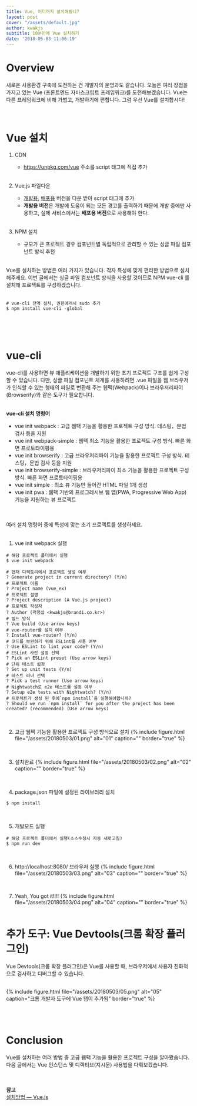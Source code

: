 ```yaml
---
title: Vue, 어디까지 설치해봤니?
layout: post
cover: "/assets/default.jpg"
author: kwakjs
subtitle: 10분만에 Vue 설치하기
date: '2018-05-03 11:06:19'
---
```


# Overview
새로운 사용환경 구축에 도전하는 건 개발자의 운명과도 같습니다. 오늘은 여러 장점을 가지고 있는 Vue (프론트엔드 자바스크립트 프레임워크)를 도전해보겠습니다. Vue는 다른 프레임워크에 비해 가볍고, 개발하기에 편합니다. 그럼 우선 Vue를 설치합시다! <br><br><br>


# Vue 설치
1. CDN
	* https://unpkg.com/vue 주소를 script 태그에 직접 추가 <br><br>

2. Vue.js 파일다운
	* [개발용](https://kr.vuejs.org/js/vue.js), [배포용](https://kr.vuejs.org/js/vue.min.js) 버전을 다운 받아 script 태그에 추가
	* **개발용 버전**은 개발에 도움이 되는 모든 경고를 출력하기 때문에 개발 중에만 사용하고, 실제 서비스에서는 **배포용 버전**으로 사용해야 한다. <br><br>

3. NPM 설치
	* 규모가 큰 프로젝트 경우 컴포넌트별 독립적으로 관리할 수 있는 싱글 파일 컴포넌트 방식 추천 <br><br>

Vue를 설치하는 방법은 여러 가지가 있습니다. 각자 특성에 맞게 편리한 방법으로 설치해주세요. 이번 글에서는 싱글 파일 컴포넌트 방식을 사용할 것이므로 NPM vue-cli 를 설치해 프로젝트를 구성하겠습니다. <br><br>

```
# vue-cli 전역 설치, 권한에러시 sudo 추가
$ npm install vue-cli -global
```

<br><br><br>
# vue-cli
vue-cli를 사용하면 뷰 애플리케이션을 개발하기 위한 초기 프로젝트 구조를 쉽게 구성할 수 있습니다. 다만, 싱글 파일 컴포넌트 체계를 사용하려면 .vue 파일을 웹 브라우저가 인식할 수 있는 형태의 파일로 변환해 주는 웹팩(Webpack)이나 브라우저리파이(Browserify)와 같은 도구가 필요합니다. <br><br>

**vue-cli 설치 명령어** <br>
* vue init webpack : 고급 웹팩 기능을 활용한 프로젝트 구성 방식. 테스팅，문법 검사 등을 지원
* vue init webpack-simple : 웹팩 최소 기능을 활용한 프로젝트 구성 방식. 빠른 화면 프로토타이핑용
* vue init browserify : 고급 브라우저리파이 기능을 활용한 프로젝트 구성 방식. 테스팅，문법 검사 등을 지원
* vue init browserify-simple : 브라우저리파이 최소 기능을 활용한 프로젝트 구성 방식. 빠른 화면 프로토타이핑용
* vue init simple : 최소 뷰 기능만 들어간 HTML 파일 1개 생성
* vue init pwa : 웹팩 기반의 프로그레시브 웹 앱(PWA, Progressive Web App) 기능을 지원하는 뷰 프로젝트

<br><br>
여러 설치 명령어 중에 특성에 맞는 초기 프로젝트를 생성하세요.  <br><br>

1) vue init webpack 실행 
```
# 해당 프로젝트 폴더에서 실행
$ vue init webpack

# 현재 디렉토리에서 프로젝트 생성 여부
? Generate project in current directory? (Y/n)
# 프로젝트 이름
? Project name (vue_ex)
# 프로젝트 설명
? Project description (A Vue.js project)
# 프로젝트 작성자
? Author (곽정섭 <kwakjs@brandi.co.kr>)
# 빌드 방식
? Vue build (Use arrow keys)
# vue-router를 설치 여부
? Install vue-router? (Y/n)
# 코드를 보완하기 위해 ESLint를 사용 여부
? Use ESLint to lint your code? (Y/n)
# ESLint 사전 설정 선택
? Pick an ESLint preset (Use arrow keys)
# 단위 테스트 섧정
? Set up unit tests (Y/n)
# 테스트 러너 선택
? Pick a test runner (Use arrow keys)
# Nightwatch로 e2e 테스트를 설정 여부
? Setup e2e tests with Nightwatch? (Y/n)
# 프로젝트가 생성 된 후에`npm install`을 실행해야합니까?
? Should we run `npm install` for you after the project has been created? (recommended) (Use arrow keys)
```
<br>

2) 고급 웹팩 기능을 활용한 프로젝트 구성 방식으로 설치
{% include figure.html file="/assets/20180503/01.png" alt="01" caption="" border="true" %}
<br>

3) 설치완료
{% include figure.html file="/assets/20180503/02.png" alt="02" caption="" border="true" %}
<br>

4) package.json 파일에 설정된 라이브러리 설치
```
$ npm install
```
<br>

5) 개발모드 실행
```
# 해당 프로젝트 폴더에서 실행(소스수정시 자동 새로고침)
$ npm run dev
```
<br>

6) http://localhost:8080/ 브라우저 실행
{% include figure.html file="/assets/20180503/03.png" alt="03" caption="" border="true" %}
<br>

7) Yeah, You got it!!!! 
{% include figure.html file="/assets/20180503/04.png" alt="04" caption="" border="true" %}
<br><br>


# 추가 도구: Vue Devtools(크롬 확장 플러그인)
Vue Devtools(크롬 확장 플러그인)은 Vue를 사용할 때, 브라우저에서 사용자 친화적으로 검사하고 디버그할 수 있습니다.<br><br>

{% include figure.html file="/assets/20180503/05.png" alt="05" caption="크롬 개발자 도구에 Vue 탭이 추가됨" border="true" %}

<br><br>
# Conclusion
Vue를 설치하는 여러 방법 중 고급 웹팩 기능을 활용한 프로젝트 구성을 알아봤습니다. 다음 글에서는 Vue 인스턴스 및 디렉티브(지시문) 사용법을 다뤄보겠습니다.<br><br><br>


**참고**<br>
[설치방법 — Vue.js](https://kr.vuejs.org/v2/guide/installation.html)
<br><br>